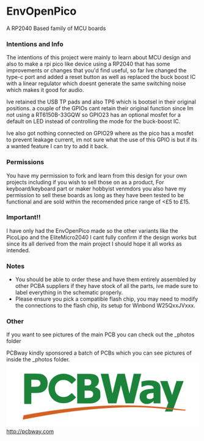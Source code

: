 # EnvOpenPico
A RP2040 Based family of MCU boards

### Intentions and Info
The intentions of this project were mainly to learn about MCU design and also to make a rpi pico like device using a RP2040 that has some improvements or changes that you'd find useful, so far Ive changed the type-c port and added a reset button as well as replaced the buck boost IC with a linear regulator which doesnt generate the same switching noise which makes it good for audio.

Ive retained the USB TP pads and also TP6 which is bootsel in their original positions.
a couple of the GPIOs cant retain their original function since Im not using a RT6150B-33GQW so GPIO23 has an optional mosfet for a default on LED instead of controlling the mode for the buck-boost IC.

Ive also got nothing connected on GPIO29 where as the pico has a mosfet to prevent leakage current, im not sure what the use of this GPIO is but if its a wanted feature I can try to add it back.

### Permissions
You have my permission to fork and learn from this design for your own projects including if you wish to sell those on as a product, 
For keyboard/keyboard part or maker hobbyist venmdors you also have my permission to sell these boards as long as they have been tested to be functional and are sold within the recomended price range of <£5 to £15.


### Important!!
I have only had the EnvOpenPico made so the other variants like the PicoLipo and the EliteMicro2040 I cant fully confirm if the design works but since its all derived from the main project I should hope it all works as intended.

### Notes
- You should be able to order these and have them entirely assembled by other PCBA suppliers if they have stock of all the parts, ive made sure to label everything in the schematic properly.
- Please ensure you pick a compatible flash chip, you may need to modify the connections to the flash chip, its setup for Winbond W25QxxJVxxx.


### Other
If you want to see pictures of the main PCB you can check out the _photos folder

PCBway kindly sponsored a batch of PCBs which you can see pictures of inside the _photos folder.
![pcbway logo](_photos/PCBwaylogo.png)
http://pcbway.com